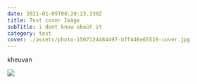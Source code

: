 ```yaml
---
date: 2021-01-05T08:20:23.339Z
title: Test cover Imàge
subTitle: i dont know aboủt it
category: test
cover: ./assets/photo-1507124484497-b7f446e65519-cover.jpg
---
```

kheuvan

![](./assets/facial.jpg)